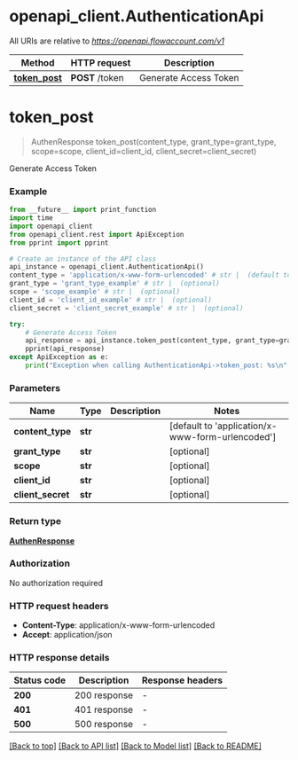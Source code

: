 # openapi_client.AuthenticationApi

All URIs are relative to *https://openapi.flowaccount.com/v1*

Method | HTTP request | Description
------------- | ------------- | -------------
[**token_post**](AuthenticationApi.md#token_post) | **POST** /token | Generate Access Token


# **token_post**
> AuthenResponse token_post(content_type, grant_type=grant_type, scope=scope, client_id=client_id, client_secret=client_secret)

Generate Access Token

### Example

```python
from __future__ import print_function
import time
import openapi_client
from openapi_client.rest import ApiException
from pprint import pprint

# Create an instance of the API class
api_instance = openapi_client.AuthenticationApi()
content_type = 'application/x-www-form-urlencoded' # str |  (default to 'application/x-www-form-urlencoded')
grant_type = 'grant_type_example' # str |  (optional)
scope = 'scope_example' # str |  (optional)
client_id = 'client_id_example' # str |  (optional)
client_secret = 'client_secret_example' # str |  (optional)

try:
    # Generate Access Token
    api_response = api_instance.token_post(content_type, grant_type=grant_type, scope=scope, client_id=client_id, client_secret=client_secret)
    pprint(api_response)
except ApiException as e:
    print("Exception when calling AuthenticationApi->token_post: %s\n" % e)
```

### Parameters

Name | Type | Description  | Notes
------------- | ------------- | ------------- | -------------
 **content_type** | **str**|  | [default to &#39;application/x-www-form-urlencoded&#39;]
 **grant_type** | **str**|  | [optional] 
 **scope** | **str**|  | [optional] 
 **client_id** | **str**|  | [optional] 
 **client_secret** | **str**|  | [optional] 

### Return type

[**AuthenResponse**](AuthenResponse.md)

### Authorization

No authorization required

### HTTP request headers

 - **Content-Type**: application/x-www-form-urlencoded
 - **Accept**: application/json

### HTTP response details
| Status code | Description | Response headers |
|-------------|-------------|------------------|
**200** | 200 response |  -  |
**401** | 401 response |  -  |
**500** | 500 response |  -  |

[[Back to top]](#) [[Back to API list]](../README.md#documentation-for-api-endpoints) [[Back to Model list]](../README.md#documentation-for-models) [[Back to README]](../README.md)

